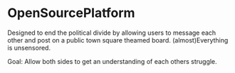 # OpenSourcePlatform
Designed to end the political divide by allowing users to message each other and post on a public town square theamed board.
(almost)Everything is unsensored.

Goal: Allow both sides to get an understanding of each others struggle.
